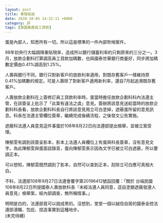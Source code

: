 ```yaml
---
layout: post
title: 事發經過
date: 2020-10-05 14:22:11 +0000
category: 評
tags: [霖園集團員工貸款]
---
```


蛋是內部人，知悉所有一切。所以這是標準的一件內部吹哨案件。

98年初央行大幅調降重貼現率，造成所以銀行儲蓄利率約只剩原來的三分之一。3月，放款企劃科打算調高員工貸款加碼數，也與國泰世華銀行商量好，同步將加碼數定價由0.41%調高到1.25%。

人壽與銀行不同，銀行只對新客戶的放款利率適用，對既存舊客戶一樣維持原0.41%加碼數的規定。可是人壽除了對新客戶適用新利率，還自7月起追溯既存舊客戶。

人壽放款企劃科在上簽修訂員工貸款利率時，蛋當時擔任放款企劃科科內法遵主管，在該簽呈上批示了「此案有違法之虞」意見。簽辦將該意見送給當時的放款企劃科科長看，放款企劃科科長自行將該意見用立可白塗掉，遮蔽蛋所留的意見訊息。科長在法遵主管欄位簽章，繼續完成後續流程，之後發文公告實施。

遮蔽科法遵人員意見這件事蛋於108年8月22日向法遵部提出檢舉，並被立案受理。

陳郁雯有調到該簽呈影本，影本上法遵人員欄位上有蛋與科長簽章，沒有意見文字。為此陳郁雯與蛋面談錄音，蛋向陳郁雯表示因為文字已被立可白遮蔽，所以要調正本。

可以想知，陳郁雯既然調到了影本，自然可以查到正本，刮除立可白應可真相大白。

不料，法遵部108年9月27日法遵會覆字第20196412號函回覆：「關於  台端民國108年8月22日所提國泰人壽放款科長『未經法遵人員同意，逕自塗銷遮蔽發遵人員意見』檢舉案，經內部調查，無所稱情事。」

明明是白的，法遵部竟可以說成黑的。沒想到，堂堂一個以誠信自居的國泰金控法遵部瀆職、包庇、捏造事實到這種地步。<br>
(未完待續)
